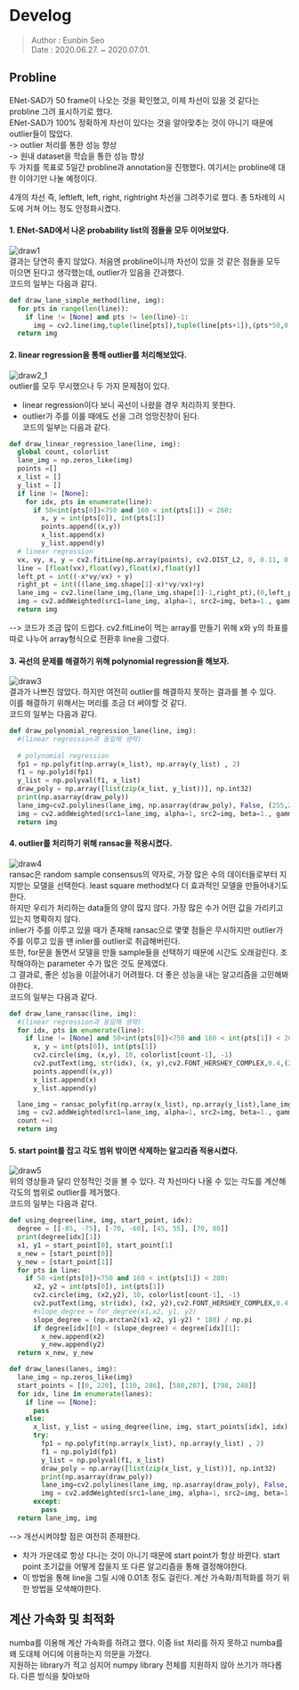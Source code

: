 # Develog
> Author : Eunbin Seo <br/>
> Date : 2020.06.27. ~ 2020.07.01.

## Probline
ENet-SAD가 50 frame이 나오는 것을 확인했고, 이제 차선이 있을 것 같다는 probline 그려 표시하기로 했다.  
ENet-SAD가 100% 정확하게 차선이 있다는 것을 알아맞추는 것이 아니기 때문에 outlier들이 많았다.  
-> outlier 처리를 통한 성능 향상  
-> 원내 dataset을 학습을 통한 성능 향상  
두 가지를 목표로 5일간 probline과 annotation을 진행했다. 여기서는 probline에 대한 이야기만 나눌 예정이다.

4개의 차선 즉, leftleft, left, right, rightright 차선을 그려주기로 했다. 총 5차례의 시도에 거쳐 어느 정도 안정화시켰다.  
#### 1. ENet-SAD에서 나온 probability list의 점들을 모두 이어보았다.  
![draw1](https://user-images.githubusercontent.com/53460541/86770711-11836680-c08c-11ea-96ba-70c0a6a2e870.gif)  
결과는 당연히 좋지 않았다. 처음엔 probline이니까 차선이 있을 것 같은 점들을 모두 이으면 된다고 생각했는데, outlier가 있음을 간과했다.  
코드의 일부는 다음과 같다. 
``` python
def draw_lane_simple_method(line, img):
  for pts in range(len(line)):
    if line != [None] and pts != len(line)-1:
      img = cv2.line(img,tuple(line[pts]),tuple(line[pts+1]),(pts*50,0,0),2)
  return img
```

#### 2. linear regression을 통해 outlier를 처리해보았다.  
![draw2_1](https://user-images.githubusercontent.com/53460541/86770710-10ead000-c08c-11ea-9b92-efa07af69d05.gif)  
outlier를 모두 무시했으나 두 가지 문제점이 있다.  
- linear regression이다 보니 곡선이 나왔을 경우 처리하지 못한다.  
- outlier가 주를 이룰 때에도 선을 그려 엉망진창이 된다.  
코드의 일부는 다음과 같다.
``` python
def draw_linear_regression_lane(line, img):
  global count, colorlist
  lane_img = np.zeros_like(img)  
  points =[]
  x_list = []
  y_list = []
  if line != [None]:
    for idx, pts in enumerate(line):
      if 50<int(pts[0])<750 and 160 < int(pts[1]) < 260:
        x, y = int(pts[0]), int(pts[1])
        points.append((x,y))
        x_list.append(x)
        y_list.append(y)
  # linear regression
  vx, vy, x, y = cv2.fitLine(np.array(points), cv2.DIST_L2, 0, 0.11, 0.11)
  line = [float(vx),float(vy),float(x),float(y)]
  left_pt = int((-x*vy/vx) + y)
  right_pt = int(((lane_img.shape[1]-x)*vy/vx)+y)
  lane_img = cv2.line(lane_img,(lane_img.shape[1]-1,right_pt),(0,left_pt),255,2)
  img = cv2.addWeighted(src1=lane_img, alpha=1, src2=img, beta=1., gamma=0.)
  return img
  ```
--> 코드가 조금 많이 드럽다. cv2.fitLine이 먹는 array를 만들기 위해 x와 y의 좌표를 따로 나누어 array형식으로 전환후 line을 그렸다.

#### 3. 곡선의 문제를 해결하기 위해 polynomial regression을 해보자.  
![draw3](https://user-images.githubusercontent.com/53460541/86770715-12b49380-c08c-11ea-984d-b32d3c5d0450.gif)  
결과가 나쁘진 않았다. 하지만 여전히 outlier를 해결하지 못하는 결과를 볼 수 있다.  
이를 해결하기 위해서는 머리를 조금 더 써야할 것 같다.  
코드의 일부는 다음과 같다.  
``` python
def draw_polynomial_regression_lane(line, img):
  #(linear regression과 동일해 생략)
  
  # polynomial regression
  fp1 = np.polyfit(np.array(x_list), np.array(y_list) , 2)
  f1 = np.poly1d(fp1)
  y_list = np.polyval(f1, x_list)
  draw_poly = np.array([list(zip(x_list, y_list))], np.int32)
  print(np.asarray(draw_poly))
  lane_img=cv2.polylines(lane_img, np.asarray(draw_poly), False, (255,255,255), 5)
  img = cv2.addWeighted(src1=lane_img, alpha=1, src2=img, beta=1., gamma=0.)
  return img
  ```
  
#### 4. outlier를 처리하기 위해 ransac을 적용시켰다.  
![draw4](https://user-images.githubusercontent.com/53460541/86770717-13e5c080-c08c-11ea-92e2-7ac5ff6db89a.gif)  
ransac은 random sample consensus의 약자로, 가장 많은 수의 데이터들로부터 지지받는 모델을 선택한다. least square method보다 더 효과적인 모델을 만들어내기도한다.  
하지만 우리가 처리하는 data들의 양이 많지 않다. 가장 많은 수가 어떤 값을 가리키고 있는지 명확하지 않다.  
inlier가 주를 이루고 있을 때가 존재해 ransac으로 몇몇 점들은 무시하지만 outlier가 주를 이루고 있을 땐 inlier를 outlier로 취급해버린다.  
또한, for문을 돌면서 모델을 만들 sample들을 선택하기 때문에 시간도 오래걸린다. 조작해야하는 parameter 수가 많은 것도 문제였다.  
그 결과로, 좋은 성능을 이끌어내기 어려웠다. 더 좋은 성능을 내는 알고리즘을 고민해봐야한다.  
코드의 일부는 다음과 같다.  
``` python
def draw_lane_ransac(line, img):
  #(linear regression과 동일해 생략)
  for idx, pts in enumerate(line):
    if line != [None] and 50<int(pts[0])<750 and 160 < int(pts[1]) < 260:
      x, y = int(pts[0]), int(pts[1])
      cv2.circle(img, (x,y), 10, colorlist[count-1], -1)
      cv2.putText(img, str(idx), (x, y),cv2.FONT_HERSHEY_COMPLEX,0.4,(255,255,255),1)
      points.append((x,y))
      x_list.append(x)
      y_list.append(y)

  lane_img = ransac_polyfit(np.array(x_list), np.array(y_list),lane_img)
  img = cv2.addWeighted(src1=lane_img, alpha=1, src2=img, beta=1., gamma=0.)
  count +=1
  return img
  ```

#### 5. start point를 잡고 각도 범위 밖이면 삭제하는 알고리즘 적용시켰다.  
![draw5](https://user-images.githubusercontent.com/53460541/86770720-1516ed80-c08c-11ea-8d3e-da22733bf592.gif)  
위의 영상들과 달리 안정적인 것을 볼 수 있다. 각 차선마다 나올 수 있는 각도를 계산해 각도의 범위로 outlier를 제거했다.  
코드의 일부는 다음과 같다.  
``` python
def using_degree(line, img, start_point, idx):
  degree = [[-85, -75], [-70, -60], [45, 55], [70, 80]]
  print(degree[idx][1])
  x1, y1 = start_point[0], start_point[1]
  x_new = [start_point[0]]
  y_new = [start_point[1]]
  for pts in line:
    if 50 <int(pts[0])<750 and 160 < int(pts[1]) < 280:
      x2, y2 = int(pts[0]), int(pts[1])
      cv2.circle(img, (x2,y2), 10, colorlist[count-1], -1)
      cv2.putText(img, str(idx), (x2, y2),cv2.FONT_HERSHEY_COMPLEX,0.4,(255,255,255),1)
      #slope_degree = for_degree(x1,x2, y1, y2)
      slope_degree = (np.arctan2(x1-x2, y1-y2) * 180) / np.pi
      if degree[idx][0] < (slope_degree) < degree[idx][1]:
        x_new.append(x2)
        y_new.append(y2)
  return x_new, y_new

def draw_lanes(lanes, img):
  lane_img = np.zeros_like(img)  
  start_points = [[0, 220], [110, 286], [580,287], [798, 240]]
  for idx, line in enumerate(lanes):
    if line == [None]:
      pass
    else:
      x_list, y_list = using_degree(line, img, start_points[idx], idx)
      try:
        fp1 = np.polyfit(np.array(x_list), np.array(y_list) , 2)
        f1 = np.poly1d(fp1)
        y_list = np.polyval(f1, x_list)
        draw_poly = np.array([list(zip(x_list, y_list))], np.int32)
        print(np.asarray(draw_poly))
        lane_img=cv2.polylines(lane_img, np.asarray(draw_poly), False, (255,255,255),5)
        img = cv2.addWeighted(src1=lane_img, alpha=1, src2=img, beta=1., gamma=0.)
      except:
        pass
  return lane_img, img
  ```
--> 개선시켜야할 점은 여전히 존재한다.
- 차가 가운데로 항상 다니는 것이 아니기 때문에 start point가 항상 바뀐다. start point 초기값을 어떻게 잡을지 또 다른 알고리즘을 통해 결정해야한다.
- 이 방법을 통해 line을 그릴 시에 0.01초 정도 걸린다. 계산 가속화/최적화를 하기 위한 방법을 모색해야한다.

## 계산 가속화 및 최적화
numba를 이용해 계산 가속화를 하려고 했다. 이중 list 처리를 하지 못하고 numba를 왜 도대체 어디에 이용하는지 의문을 가졌다.  
지원하는 library가 적고 심지어 numpy library 전체를 지원하지 않아 쓰기가 까다롭다. 다른 방식을 찾아보아
